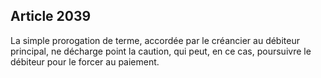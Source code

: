 Article 2039
----
La simple prorogation de terme, accordée par le créancier au débiteur principal,
ne décharge point la caution, qui peut, en ce cas, poursuivre le débiteur pour
le forcer au paiement.
